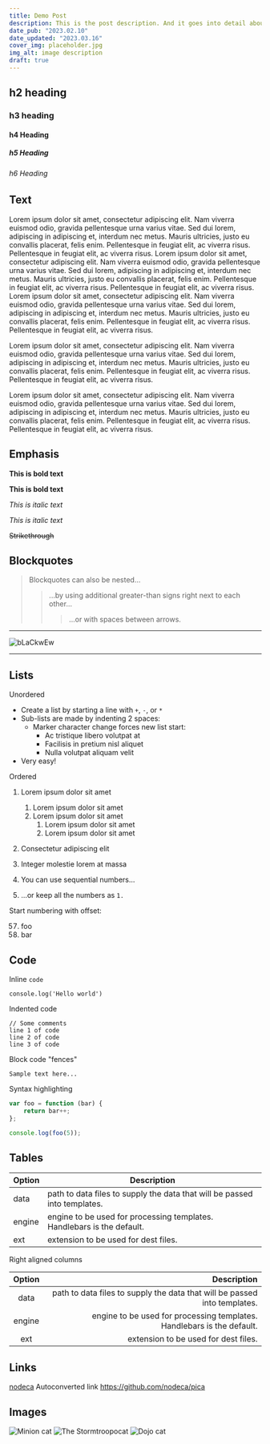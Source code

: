 ```yaml
---
title: Demo Post
description: This is the post description. And it goes into detail about stuff and stuff and moreeeeeeeee stuff.
date_pub: "2023.02.10"
date_updated: "2023.03.16"
cover_img: placeholder.jpg
img_alt: image description
draft: true
---
```


## h2 heading

### h3 heading

#### h4 Heading

##### h5 Heading

###### h6 Heading

## Text

Lorem ipsum dolor sit amet, consectetur adipiscing elit. Nam viverra euismod odio, gravida pellentesque urna varius vitae. Sed dui lorem, adipiscing in adipiscing et, interdum nec metus. Mauris ultricies, justo eu convallis placerat, felis enim. Pellentesque in feugiat elit, ac viverra risus. Pellentesque in feugiat elit, ac viverra risus.
Lorem ipsum dolor sit amet, consectetur adipiscing elit. Nam viverra euismod odio, gravida pellentesque urna varius vitae. Sed dui lorem, adipiscing in adipiscing et, interdum nec metus. Mauris ultricies, justo eu convallis placerat, felis enim. Pellentesque in feugiat elit, ac viverra risus. Pellentesque in feugiat elit, ac viverra risus.
Lorem ipsum dolor sit amet, consectetur adipiscing elit. Nam viverra euismod odio, gravida pellentesque urna varius vitae. Sed dui lorem, adipiscing in adipiscing et, interdum nec metus. Mauris ultricies, justo eu convallis placerat, felis enim. Pellentesque in feugiat elit, ac viverra risus. Pellentesque in feugiat elit, ac viverra risus.

Lorem ipsum dolor sit amet, consectetur adipiscing elit. Nam viverra euismod odio, gravida pellentesque urna varius vitae. Sed dui lorem, adipiscing in adipiscing et, interdum nec metus. Mauris ultricies, justo eu convallis placerat, felis enim. Pellentesque in feugiat elit, ac viverra risus. Pellentesque in feugiat elit, ac viverra risus.

Lorem ipsum dolor sit amet, consectetur adipiscing elit. Nam viverra euismod odio, gravida pellentesque urna varius vitae. Sed dui lorem, adipiscing in adipiscing et, interdum nec metus. Mauris ultricies, justo eu convallis placerat, felis enim. Pellentesque in feugiat elit, ac viverra risus. Pellentesque in feugiat elit, ac viverra risus.

## Emphasis

**This is bold text**

**This is bold text**

_This is italic text_

_This is italic text_

~~Strikethrough~~

## Blockquotes

> Blockquotes can also be nested...
>
> > ...by using additional greater-than signs right next to each other...
> >
> > > ...or with spaces between arrows.

---

![bLaCkwEw](https://avatars.githubusercontent.com/u/35146970 "bLaCkwEw")

---

## Lists

Unordered

- Create a list by starting a line with `+`, `-`, or `*`
- Sub-lists are made by indenting 2 spaces:
  - Marker character change forces new list start:
    - Ac tristique libero volutpat at
    * Facilisis in pretium nisl aliquet
    - Nulla volutpat aliquam velit
- Very easy!

Ordered

1. Lorem ipsum dolor sit amet
   1. Lorem ipsum dolor sit amet
   1. Lorem ipsum dolor sit amet
      1. Lorem ipsum dolor sit amet
      1. Lorem ipsum dolor sit amet
1. Consectetur adipiscing elit
1. Integer molestie lorem at massa

1. You can use sequential numbers...
1. ...or keep all the numbers as `1.`

Start numbering with offset:

57. foo
58. bar

## Code

Inline `code`

`console.log('Hello world')`

Indented code

    // Some comments
    line 1 of code
    line 2 of code
    line 3 of code

Block code "fences"

```
Sample text here...
```

Syntax highlighting

```js
var foo = function (bar) {
	return bar++;
};

console.log(foo(5));
```

## Tables

| Option | Description                                                               |
| ------ | ------------------------------------------------------------------------- |
| data   | path to data files to supply the data that will be passed into templates. |
| engine | engine to be used for processing templates. Handlebars is the default.    |
| ext    | extension to be used for dest files.                                      |

Right aligned columns

| Option |                                                               Description |
| :----: | ------------------------------------------------------------------------: |
|  data  | path to data files to supply the data that will be passed into templates. |
| engine |    engine to be used for processing templates. Handlebars is the default. |
|  ext   |                                      extension to be used for dest files. |

## Links

[nodeca](https://dev.nodeca.com)
Autoconverted link https://github.com/nodeca/pica

## Images

![Minion cat](https://octodex.github.com/images/minion.png "Minion cat")
![The Stormtroopocat](https://octodex.github.com/images/stormtroopocat.jpg "The Stormtroopocat")
![Dojo cat](https://octodex.github.com/images/dojocat.jpg "Dojo cat")
